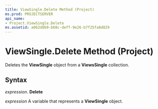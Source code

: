 ```yaml
---
title: ViewSingle.Delete Method (Project)
ms.prod: PROJECTSERVER
api_name:
- Project.ViewSingle.Delete
ms.assetid: a062d8b9-b68c-deff-9e26-b7f25fa8d829
---
```



# ViewSingle.Delete Method (Project)

Deletes the  **ViewSingle** object from a **ViewsSingle** collection.


## Syntax

 _expression_. **Delete**

 _expression_ A variable that represents a **ViewSingle** object.



